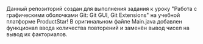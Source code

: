 Данный репозиторий создан для выполнения задания к уроку "Работа с графическими оболочками Git: Git GUI, Git Extensions" на учебной платформе ProductStar!
В оригинальном файле Main.java добавлен функционал ввода количества повторений и заменён вывод чисел на вывод их факториалов.